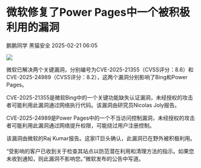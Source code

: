 #  微软修复了Power Pages中一个被积极利用的漏洞   
鹏鹏同学  黑猫安全   2025-02-21 06:05  
  
![](https://mmbiz.qpic.cn/sz_mmbiz_png/8dBEfDPEce9Y0U0UUkU9ibec9VSJAnicyibBtclzW5Euwr5ueNBLadqcauwBPqfHrazticfdCAR4ae3Hk9A0W1icTHQ/640?wx_fmt=png&from=appmsg "")  
  
微软已解决两个关键漏洞，分别编号为CVE-2025-21355（CVSS评分：8.6）和CVE-2025-24989（CVSS评分：8.2），这两个漏洞分别影响了Bing和Power Pages。  
  
CVE-2025-21355是微软Bing中的一个关键功能缺失认证漏洞，未经授权的攻击者可能利用此漏洞通过网络执行代码。该漏洞由研究员Nicolas Joly报告。  
  
CVE-2025-24989是Power Pages中的一个不当访问控制漏洞，未经授权的攻击者可能利用此漏洞通过网络提升权限，可能绕过用户注册控制。  
  
该漏洞由微软的Raj Kumar报告。这家IT巨头确认，此漏洞已在野外被积极利用。  
  
“受影响的客户已收到关于检查其站点以防范潜在利用和清理方法的指示。如果您未收到通知，则此漏洞不影响您。”微软发布的公告中写道。  
  
  
